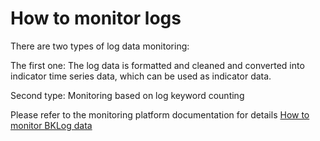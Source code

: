 # How to monitor logs


There are two types of log data monitoring:

The first one: The log data is formatted and cleaned and converted into indicator time series data, which can be used as indicator data.

Second type: Monitoring based on log keyword counting


Please refer to the monitoring platform documentation for details [How to monitor BKLog data](../../../../../Monitor/3.9/UserGuide/ProductFeatures/alarm-configurations/log_monitor.md)